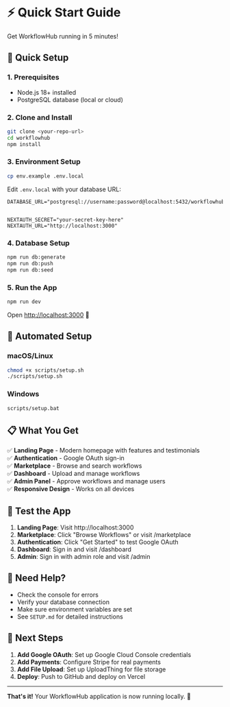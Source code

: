 # ⚡ Quick Start Guide

Get WorkflowHub running in 5 minutes!

## 🚀 Quick Setup

### 1. Prerequisites

- Node.js 18+ installed
- PostgreSQL database (local or cloud)

### 2. Clone and Install

```bash
git clone <your-repo-url>
cd workflowhub
npm install
```

### 3. Environment Setup

```bash
cp env.example .env.local
```

Edit `.env.local` with your database URL:

```env
DATABASE_URL="postgresql://username:password@localhost:5432/workflowhub"


NEXTAUTH_SECRET="your-secret-key-here"
NEXTAUTH_URL="http://localhost:3000"
```

### 4. Database Setup

```bash
npm run db:generate
npm run db:push
npm run db:seed
```

### 5. Run the App

```bash
npm run dev
```

Open [http://localhost:3000](http://localhost:3000) 🎉

## 🔧 Automated Setup

### macOS/Linux

```bash
chmod +x scripts/setup.sh
./scripts/setup.sh
```

### Windows

```bash
scripts/setup.bat
```

## 📋 What You Get

✅ **Landing Page** - Modern homepage with features and testimonials  
✅ **Authentication** - Google OAuth sign-in  
✅ **Marketplace** - Browse and search workflows  
✅ **Dashboard** - Upload and manage workflows  
✅ **Admin Panel** - Approve workflows and manage users  
✅ **Responsive Design** - Works on all devices

## 🧪 Test the App

1. **Landing Page**: Visit http://localhost:3000
2. **Marketplace**: Click "Browse Workflows" or visit /marketplace
3. **Authentication**: Click "Get Started" to test Google OAuth
4. **Dashboard**: Sign in and visit /dashboard
5. **Admin**: Sign in with admin role and visit /admin

## 🐛 Need Help?

- Check the console for errors
- Verify your database connection
- Make sure environment variables are set
- See `SETUP.md` for detailed instructions

## 🚀 Next Steps

1. **Add Google OAuth**: Set up Google Cloud Console credentials
2. **Add Payments**: Configure Stripe for real payments
3. **Add File Upload**: Set up UploadThing for file storage
4. **Deploy**: Push to GitHub and deploy on Vercel

---

**That's it!** Your WorkflowHub application is now running locally. 🎉

